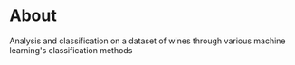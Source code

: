 # About
Analysis and classification on a dataset of wines through various machine learning's classification methods
